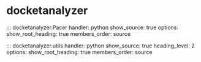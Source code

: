 # docketanalyzer


::: docketanalyzer.Pacer
    handler: python
    show_source: true
    options:
      show_root_heading: true
      members_order: source


::: docketanalyzer.utils
    handler: python
    show_source: true
    heading_level: 2
    options:
      show_root_heading: true
      members_order: source

